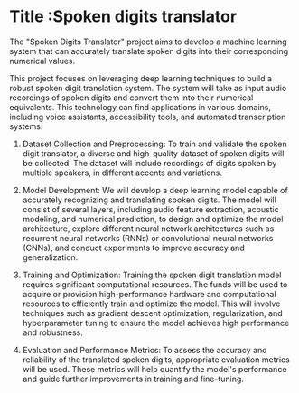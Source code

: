 # Title :Spoken digits translator

The "Spoken Digits Translator" project aims to develop a machine learning system that can accurately translate spoken digits into their corresponding numerical values. 

This project focuses on leveraging deep learning techniques to build a robust spoken digit translation system. The system will take as input audio recordings of spoken digits and convert them into their numerical equivalents. This technology can find applications in various domains, including voice assistants, accessibility tools, and automated transcription systems.

1. Dataset Collection and Preprocessing: To train and validate the spoken digit translator, a diverse and high-quality dataset of spoken digits will be collected. The dataset will include recordings of digits spoken by multiple speakers, in different accents and variations. 

2. Model Development: We will develop a deep learning model capable of accurately recognizing and translating spoken digits. The model will consist of several layers, including audio feature extraction, acoustic modeling, and numerical prediction, to design and optimize the model architecture, explore different neural network architectures such as recurrent neural networks (RNNs) or convolutional neural networks (CNNs), and conduct experiments to improve accuracy and generalization.

3. Training and Optimization: Training the spoken digit translation model requires significant computational resources. The funds will be used to acquire or provision high-performance hardware and computational resources to efficiently train and optimize the model. This will involve techniques such as gradient descent optimization, regularization, and hyperparameter tuning to ensure the model achieves high performance and robustness.

4. Evaluation and Performance Metrics: To assess the accuracy and reliability of the translated spoken digits, appropriate evaluation metrics will be used. These metrics will help quantify the model's performance and guide further improvements in training and fine-tuning. 
